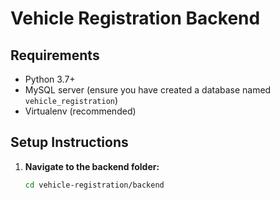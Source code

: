 # Vehicle Registration Backend

## Requirements

- Python 3.7+
- MySQL server (ensure you have created a database named `vehicle_registration`)
- Virtualenv (recommended)

## Setup Instructions

1. **Navigate to the backend folder:**
   ```bash
   cd vehicle-registration/backend
